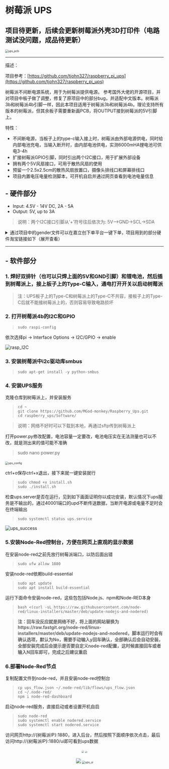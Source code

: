# 树莓派 UPS

## 项目待更新，后续会更新树莓派外壳3D打印件（电路测试没问题，成品待更新）

<img src="Images\ups_pcb.png" alt="ups_pcb" style="zoom:60%;" />

---

描述：

项目参考：[https://github.com/tjohn327/raspberry_pi_ups](https://github.com/tjohn327/raspberry_pi_ups)

  树莓派不间断电源系统，用于为树莓派提供电源。  参考国外大佬的开源项目，并对项目中板子做了调整，修复了原项目中的部分bug，并适配中文版本。树莓派3b和树莓派4b引脚一样，因此本项目适用于树莓派3b和树莓派4b。理论支持所有版本的树莓派，但其余板子需要重新画PCB，将OUTPUT接到树莓派的5V引脚上。

 特性：

- 不间断电源，当板子上的type-c输入接上时，树莓派由外部电源供电，同时给内部电池充电，当输入断开时，由内部电池供电，实测6000mHA锂电池可供电3-4h
- 扩接树莓派GPIO引脚，同时引出两个I2C接口，用于扩展外部设备
- 拥有两个5V风扇接口，可用于散热风扇的使用
- 预留一个2.5x2.5cm的散热风扇放置口，摄像头排线口和屏幕排线口
- 项目内置电压电量检测脚本，可开机自启并通过网页查看到电池电量信息

## - 硬件部分

* Input:  4.5V - 14V DC, 2A - 5A
* Output: 5V, up to 3A
<p></p>

> 说明：两个I2C接口引脚从‘+’符号往后依次为: 5V-->GND->SCL->SDA

<p></p>

<details> <summary>通过项目中的gender文件可以在嘉立创下单平台一键下单，项目用到的部分硬件淘宝链接如下（展开查看）</summary>
<p></p>

-【Type-C母座】[https://item.taobao.com/item.htm?spm=a1z09.2.0.0.14432e8dOjq5sL&id=620536500953&_u=52htfi0p1801](https://item.taobao.com/item.htm?spm=a1z09.2.0.0.14432e8dOjq5sL&id=620536500953&_u=52htfi0p1801)
<p></p>

-【拨动开关】[https://detail.tmall.com/item.htm?id=607540947052&spm=a1z0d.6639537/tb.1997196601.28.481a7484wjLJUf&skuId=4261603081609](https://detail.tmall.com/item.htm?id=607540947052&spm=a1z0d.6639537/tb.1997196601.28.481a7484wjLJUf&skuId=4261603081609)
<p></p>

【1.25mm插座】[https://detail.tmall.com/item.htm?id=626531190062&spm=a1z0d.6639537/tb.1997196601.4.481a7484wjLJUf&skuId=4438509520205](https://detail.tmall.com/item.htm?id=626531190062&spm=a1z0d.6639537/tb.1997196601.4.481a7484wjLJUf&skuId=4438509520205)
<p></p>

【1.25mm接线】[https://detail.tmall.com/item.htm?id=624732974819&spm=a1z0d.6639537/tb.1997196601.18.481a7484wjLJUf&sku_properties=1627207:14415883024](https://detail.tmall.com/item.htm?id=624732974819&spm=a1z0d.6639537/tb.1997196601.18.481a7484wjLJUf&sku_properties=1627207:14415883024)
<p></p>

【双排加长排针】[https://item.taobao.com/item.htm?spm=a1z09.2.0.0.2e4a2e8dPEDjnU&id=634945644359&_u=52htfi0p417e](https://item.taobao.com/item.htm?spm=a1z09.2.0.0.2e4a2e8dPEDjnU&id=634945644359&_u=52htfi0p417e)
<p></p>

> 说明：电源管理芯片[BQ25895](http://www.ti.com/product/BQ25895)和稳压芯片[TPS61236P](http://www.ti.com/product/TPS61236P)可以在立创商城买正品，成本50左右，也可以在淘宝买几块的散装（有不能用的风险），锂电池购买看自己需求，可以用18650也可以用电芯，只要是3.7V输出即可，总成本在80左右
</details>


---

## - 软件部分

### 1. 焊好双排针（也可以只焊上面的5V和GND引脚）和锂电池，然后插到树莓派上，接上板子上的Type-C输入，通电打开开关以启动树莓派


> 注：UPS板子上的Type-C和树莓派上的Type-C不共容，接板子上的Type-C后就不能接树莓派上的，否则容易导致电路损坏


### 2. 打开树莓派4b的I2C和GPIO

> ```shell
> sudo raspi-config
> ```

依次选择pi -> Interface Options -> I2C/GPIO -> enable

![rasp_I2C](Images/rasp_I2C.png)

### 3. 安装树莓派中i2c驱动库smbus

   > ```shell
   > sudo apt-get install -y python-smbus
   > ```

### 4.  安装UPS服务

   克隆仓库到树莓派上，并安装服务

   > ```shell
   > cd ~
   > git clone https://github.com/MGod-monkey/Raspberry_Ups.git
   > cd raspberry_ups/Software/
   > ```

  > 说明：网络不好时可以下载到本地，再通过sftp传到树莓派上

​      打开power.py修改配置，电池容量一定要改，电池电压实在无法测量也可以不改，就是测出来的值可能不准确

  > sudo nano power.py

​		<img src="Images/ups_config.png" alt="ups_config" style="zoom:60%;" />

ctrl+o保存ctrl+x退出，接下来就一键安装就行

  > ```shell
  > sudo chmod +x install.sh
  > sudo ./install.sh
  > ```

检查ups.server是否在运行，见到如下画面证明你以成功安装，默认情况下ups服务是不输出的，通过40001端口的upd不断传送数据，当断开电源或电量不足时会在终端输出

  > ```shell
  > sudo systemctl status ups.service
  > ```

![ups_success](Images/ups_success.png)

### 5.安装Node-Red控制台，方便在网页上直观的显示数据

在安装node-red之前先放行树莓派端口，以防后面出错

  > ```shell
  > sudo ufw allow 1880
  > ```

安装node-red依赖build-essential

> ```shell
> sudo apt update
> sudo apt install build-essential
> ```

运行下面命令安装node-red，这些包包括Node.js、npm和Node-RED本身

> ```shell
> bash <(curl -sL https://raw.githubusercontent.com/node-red/linux-installers/master/deb/update-nodejs-and-nodered)
> ```

> **注：回车没反应就是网络不好，将上面的网站替换为https://raw.fastgit.org/node-red/linux-installers/master/deb/update-nodejs-and-nodered，脚本运行时会有确认选项，默认为No，需要手动输入y回车确认，全部确认后会自动安装，全部安装完成后会提示是否要自定义node-red配置，这时候直接回车或者输入N回车即可，完成之后建议重启**

### 6.部署Node-Red节点

复制配置文件到node-red，并且安装node-red控制台

> ```shell
> cp ups_flow.json ~/.node-red/lib/flows/ups_flow.json
> cd ~/.node-red/
> npm i node-red-dashboard
> ```

启动node-red服务，直接启动或者设置开机自启

> ```shell
> sudo node-red
> sudo systemctl enable nodered.service
> sudo systemctl start nodered.service
> ```

访问网页http://{树莓派IP}:1880，进入后台，然后按照下面顺序依次点击，最后访问http://{树莓派IP}:1880/ui即可看到ups数据

<center class="half">
<img src="Images/ups_1.png" style="zoom:45%;"/>
<img src="Images/ups_2.png" style="zoom:40%;"/>
<p></p>
<img src="Images/ups_3.png" style="zoom:100%;"/>
<img src="Images/ups_ui.png" alt="ups_ui" style="zoom:60%;" />
</center>


